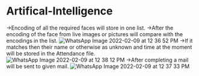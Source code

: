 # Artifical-Intelligence
->Encoding of all the required faces will store in one list.
->After the encoding of the face from live images or pictures will compare with the encodings in the list.
![WhatsApp Image 2022-02-09 at 12 36 52 PM](https://user-images.githubusercontent.com/90109647/153333107-9ab23f40-8fe7-4c48-8d1b-5384fc73bc79.jpeg)
->If it matches then their name or otherwise as unknown and time at the moment will be stored in the Attendance file.
![WhatsApp Image 2022-02-09 at 12 38 12 PM](https://user-images.githubusercontent.com/90109647/153333163-ee18bcb2-06ac-41de-8248-d35c3f2190e7.jpeg)
->After completing a mail will be sent to given mail.
![WhatsApp Image 2022-02-09 at 12 37 33 PM](https://user-images.githubusercontent.com/90109647/153247713-76c74147-ea4f-4768-a262-2b52ce8a7ab3.jpeg)
